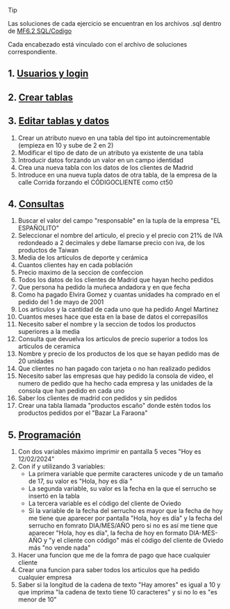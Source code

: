 >[!TIP]
>Las soluciones de cada ejercicio se encuentran en los archivos .sql dentro de [MF6.2 SQL/Codigo](https://github.com/13sauca13/PRG/tree/master/MF6.2%20SQL/Codigo)
>
>Cada encabezado está vinculado con el archivo de soluciones correspondiente.

## 1. [Usuarios y login](https://github.com/13sauca13/PRG/tree/master/MF6.2%20SQL/Codigo)

## 2. [Crear tablas](https://github.com/13sauca13/PRG/blob/master/MF6.2%20SQL/Codigo/2.%20Crear%20tablas.sql)

## 3. [Editar tablas y datos](https://github.com/13sauca13/PRG/blob/master/MF6.2%20SQL/Codigo/3.%20Editar%20tablas%20y%20datos.sql)
1. Crear un atributo nuevo en una tabla del tipo int autoincrementable (empieza en 10 y sube de 2 en 2)
3. Modificar el tipo de dato de un atributo ya existente de una tabla
4. Introducir datos forzando un valor en un campo identidad
5. Crea una nueva tabla con los datos de los clientes de Madrid
6. Introduce en una nueva tupla datos de otra tabla, de la empresa de la calle Corrida forzando el CÓDIGOCLIENTE como ct50

## 4. [Consultas](https://github.com/13sauca13/PRG/blob/master/MF6.2%20SQL/Codigo/4.%20Consultas.sql)
1. Buscar el valor del campo "responsable" en la tupla de la empresa "EL ESPAÑOLITO"
2. Seleccionar el nombre del articulo, el precio y el precio con 21% de IVA redondeado a 2 decimales y debe llamarse precio con iva, de los productos de Taiwan
3. Media de los artículos de deporte y cerámica
4. Cuantos clientes hay en cada población
5. Precio maximo de la seccion de confeccion
6. Todos los datos de los clientes de Madrid que hayan hecho pedidos
7. Que persona ha pedido la muñeca andadora y en que fecha
8. Como ha pagado Elvira Gomez y cuantas unidades ha comprado en el pedido del 1 de mayo de 2001
9. Los articulos y la cantidad de cada uno que ha pedido Angel Martinez
10. Cuantos meses hace que esta en la base de datos el correpasillos
11. Necesito saber el nombre y la seccion de todos los productos superiores a la media
12. Consulta que devuelva los articulos de precio superior a todos los articulos de ceramica
13. Nombre y precio de los productos de los que se hayan pedido mas de 20 unidades
14. Que clientes no han pagado con tarjeta o no han realizado pedidos
15. Necesito saber las empresas que hay pedido la consola de video, el numero de pedido que ha hecho cada empresa y las unidades de la consola que han pedido en cada uno
16. Saber los clientes de madrid con pedidos y sin pedidos
17. Crear una tabla llamada "productos escaño" donde estén todos los productos pedidos por el "Bazar La Faraona"

## 5. [Programación](https://github.com/13sauca13/PRG/blob/master/MF6.2%20SQL/Codigo/5.%20Programacion.sql)
1. Con dos variables máximo imprimir en pantalla 5 veces "Hoy es 12/02/2024"
2. Con if y utilizando 3 variables:
    + La primera variable que permite caracteres unicode y de un tamaño de 17, su valor es "Hola, hoy es día "
    + La segunda variable, su valor es la fecha en la que el serrucho se insertó en la tabla
    + La tercera variable es el código del cliente de Oviedo
    + Si la variable de la fecha del serrucho es mayor que la fecha de hoy me tiene que aparecer por pantalla "Hola, hoy es día" y la fecha del serrucho en fomrato DIA/MES/AÑO pero si no es así me tiene que aparecer "Hola, hoy es día", la fecha de hoy en formato DIA-MES-AÑO y "y el cliente con código" más el código del cliente de Oviedo más "no vende nada"
3. Hacer una funcion que me de la fomra de pago que hace cualquier cliente
4. Crear una funcion para saber todos los articulos que ha pedido cualquier empresa
5. Saber si la longitud de la cadena de texto "Hay amores" es igual a 10 y que imprima "la cadena de texto tiene 10 caracteres" y si no lo es "es menor de 10"
